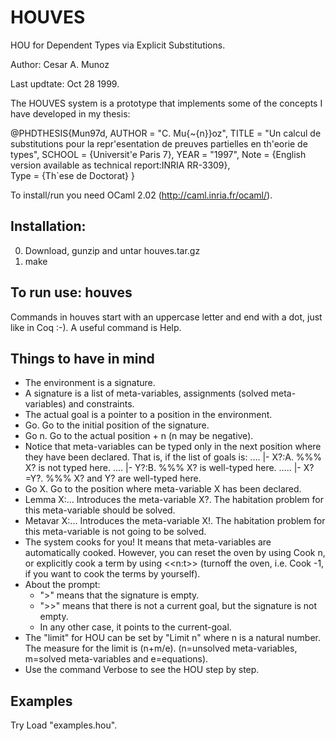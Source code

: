 HOUVES
==

HOU for Dependent Types via Explicit Substitutions.

Author: Cesar A. Munoz 

Last updtate: Oct 28 1999.

The HOUVES system is a prototype that implements some of the concepts I
have developed in my thesis:

@PHDTHESIS{Mun97d,
        AUTHOR = "C. Mu{\~{n}}oz",
        TITLE = "Un calcul de substitutions pour la repr\'esentation
                  de preuves partielles en th\'eorie de types",
        SCHOOL = {Universit\'e Paris 7},
        YEAR = "1997",
        Note = {English version available as technical report:INRIA RR-3309},        
        Type = {Th\`ese de Doctorat}
}

To install/run you need OCaml 2.02 (http://caml.inria.fr/ocaml/). 

Installation:
------------
0. Download, gunzip and untar houves.tar.gz 
1. make 

To run use: houves
------------------
Commands in houves start with an uppercase letter and end with a dot, just like in Coq :-). A useful command is Help.

Things to have in mind
----------------------
* The environment is a signature.
* A signature is a list of meta-variables, assignments 
  (solved meta-variables) and constraints.
* The actual goal is a pointer to a position in the environment.
* Go. Go to the initial position of the signature.
* Go n. Go to the actual position + n (n may be negative).
* Notice that meta-variables can be typed only in the next position where 
  they have been declared. That is, if the list of goals is:
  ....  |- X?:A.   %%% X? is not typed here.
  ....  |- Y?:B.   %%% X? is well-typed here.
  ..... |- X?=Y?.  %%% X? and Y? are well-typed here.
* Go X. Go to the position where meta-variable X has been declared. 
* Lemma X:... Introduces the meta-variable X?. The habitation problem for
  this meta-variable should be solved.
* Metavar X:... Introduces the meta-variable X!. The habitation problem for
  this meta-variable is not going to be solved.
* The system cooks for you! It means that meta-variables are automatically
  cooked. However, you can reset the oven by using Cook n, or explicitly
  cook a term by using <<n:t>> (turnoff the oven, i.e. Cook -1,
  if you want to cook the terms by yourself).
* About the prompt:
  - ">" means that the signature is empty.
  - ">>" means that there is not a current goal, 
         but the signature is not empty.
  - In any other case, it points to the current-goal.
* The "limit" for HOU can be set by "Limit n" where n is a natural number.
  The measure for the limit is (n+m/e). 
  (n=unsolved meta-variables, m=solved meta-variables and e=equations).
* Use the command Verbose to see the HOU step by step.

Examples
--------
Try Load "examples.hou".


